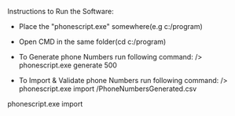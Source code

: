 Instructions to Run the Software:

- Place the "phonescript.exe" somewhere(e.g c:/program)
- Open CMD in the same folder(cd c:/program)

- To Generate phone Numbers run following command:
/> phonescript.exe generate 500

- To Import & Validate phone Numbers run following command:
/> phonescript.exe import /PhoneNumbersGenerated.csv

phonescript.exe import 